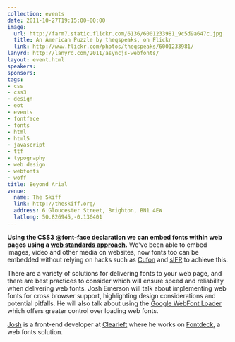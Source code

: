 ```yaml
---
collection: events
date: 2011-10-27T19:15:00+00:00
image: 
  url: http://farm7.static.flickr.com/6136/6001233981_9c5d9a647c.jpg
  title: An American Puzzle by theqspeaks, on Flickr
  link: http://www.flickr.com/photos/theqspeaks/6001233981/
lanyrd: http://lanyrd.com/2011/asyncjs-webfonts/
layout: event.html
speakers: 
sponsors: 
tags: 
- css
- css3
- design
- eot
- events
- fontface
- fonts
- html
- html5
- javascript
- ttf
- typography
- web design
- webfonts
- woff
title: Beyond Arial
venue: 
  name: The Skiff
  link: http://theskiff.org/
  address: 6 Gloucester Street, Brighton, BN1 4EW
  latlong: 50.826945,-0.136401
---
```


<p class="summary">
<strong>Using the CSS3 @font-face declaration we can embed fonts within web pages using a <a href="http://www.w3.org/TR/css3-fonts/" title="Read the CSS3 spec">web standards approach</a>.</strong>
We've been able to embed images, video and other media on websites, now fonts too can be embedded without relying on hacks such as <a href="https://github.com/sorccu/cufon/wiki/About">Cufon</a> and <a href="http://wiki.novemberborn.net/sifr/What+is+sIFR">sIFR</a> to achieve this.
</p>

<p>There are a variety of solutions for delivering fonts to your web page, and there are best practices to consider which will ensure speed and reliability when delivering web fonts. Josh Emerson will talk about implementing web fonts for cross browser support, highlighting design considerations and potential pitfalls. He will also talk about using the <a href="http://code.google.com/apis/webfonts/docs/webfont_loader.html" title="Googles Web Font loader">Google WebFont Loader</a> which offers greater control over loading web fonts.</p>

<p><a href="http://joshemerson.co.uk" title="Josh's website">Josh</a> is a front-end developer at <a href="http://clearleft.com" title="Clearleft website">Clearleft</a> where he works on <a href="http://fontdeck.com" title="Fontdeck website">Fontdeck</a>, a web fonts solution.</p>
